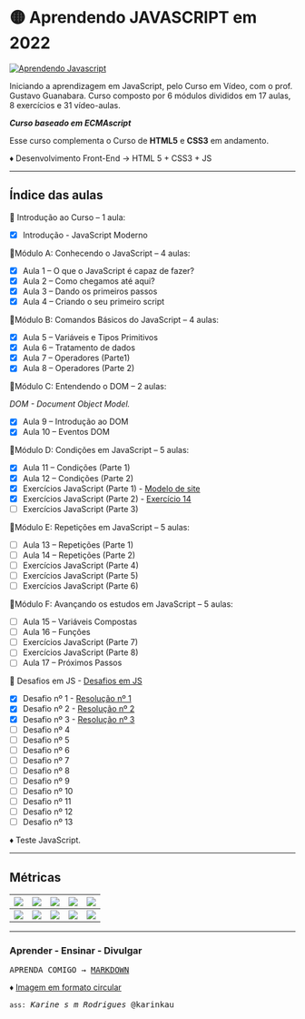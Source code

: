 #  🟡 Aprendendo JAVASCRIPT em 2022

[![Aprendendo Javascript](https://img.shields.io/badge/2022-Aprendendo_Javascript_com_o_Prof._Gustavo_Guanabara_pelo_Curso_em_Vídeo-gold?labelColor=darkred&logo=square&logoColor=red&logoWidth=20&style=flat-square)](https://www.cursoemvideo.com/curso/javascript/)
     
Iniciando a aprendizagem em JavaScript, pelo Curso em Vídeo, com o prof. Gustavo Guanabara. Curso composto por 6 módulos divididos em 17 aulas, 8 exercícios e 31 vídeo-aulas.

***Curso baseado em ECMAscript***

Esse curso complementa o Curso de **HTML5** e **CSS3** em andamento.

♦ Desenvolvimento Front-End → HTML 5 + CSS3 + JS  

___
 
## Índice das aulas

🌟 Introdução ao Curso – 1 aula:

- [x] Introdução - JavaScript Moderno 

🌟Módulo A: Conhecendo o JavaScript – 4 aulas:

- [x] Aula 1 – O que o JavaScript é capaz de fazer?
- [x] Aula 2 – Como chegamos até aqui?
- [x] Aula 3 – Dando os primeiros passos
- [x] Aula 4 – Criando o seu primeiro script

🌟Módulo B: Comandos Básicos do JavaScript – 4 aulas:

- [x] Aula 5 – Variáveis e Tipos Primitivos
- [x] Aula 6 – Tratamento de dados
- [x] Aula 7 – Operadores (Parte1)
- [x] Aula 8 – Operadores (Parte 2)

🌟Módulo C: Entendendo o DOM – 2 aulas:

*DOM - Document Object Model.*

- [x] Aula 9 – Introdução ao DOM
- [x] Aula 10 – Eventos DOM

🌟Módulo D: Condições em JavaScript – 5 aulas:

- [x] Aula 11 – Condições (Parte 1)
- [x] Aula 12 – Condições (Parte 2)
- [x] Exercícios JavaScript (Parte 1) - [Modelo de site](https://karinkau.github.io/javascript/exercicios/aula12ex/modelo/modelo.html)
- [x] Exercícios JavaScript (Parte 2) - [Exercício 14](https://karinkau.github.io/javascript/exercicios/aula12ex/ex014/modelo.html)
- [ ] Exercícios JavaScript (Parte 3)

🌟Módulo E: Repetições em JavaScript – 5 aulas:

- [ ] Aula 13 – Repetições (Parte 1)
- [ ] Aula 14 – Repetições (Parte 2)
- [ ] Exercícios JavaScript (Parte 4)
- [ ] Exercícios JavaScript (Parte 5)
- [ ] Exercícios JavaScript (Parte 6)

🌟Módulo F: Avançando os estudos em JavaScript – 5 aulas:

- [ ] Aula 15 – Variáveis Compostas
- [ ] Aula 16 – Funções
- [ ] Exercícios JavaScript (Parte 7)
- [ ] Exercícios JavaScript (Parte 8)
- [ ] Aula 17 – Próximos Passos

🌟 Desafios em JS - [Desafios em JS](https://karinkau.github.io/javascript/desafios-em-js.html)

- [x] Desafio nº 1 -  [Resolução nº 1](https://karinkau.github.io/javascript/desafios/1-desafio/desafio1.html)
- [x] Desafio nº 2 - [Resolução nº 2](https://karinkau.github.io/javascript/desafios/2-desafio/desafio2.html)
- [x] Desafio nº 3 - [Resolução nº 3](https://karinkau.github.io/javascript/desafios/3-desafio/desafio3.html)
- [ ] Desafio nº 4
- [ ] Desafio nº 5
- [ ] Desafio nº 6
- [ ] Desafio nº 7
- [ ] Desafio nº 8
- [ ] Desafio nº 9
- [ ] Desafio nº 10
- [ ] Desafio nº 11
- [ ] Desafio nº 12
- [ ] Desafio nº 13

♦ Teste JavaScript.
___

## Métricas

<!--badges - emblemas-->
|<img src="https://img.shields.io/website?down_color=red&down_message=Desculpe!&label=Site&color=darkred&labelColor=ffff00&logo=javascript&logoColor=red&logoWidth=20&style=flat&up_color=blue&up_message=online&url=https://karinkau.github.io/javascript/"/>|<img src="https://img.shields.io/github/license/karinkau/javascript?label=Licenca&color=darkred&labelColor=ffff00&logo=github&logoColor=red&logoWidth=20&style=flat"/>|<img src="https://img.shields.io/github/watchers/karinkau/javascript?label=Observadores&color=darkred&labelColor=ffff00&logo=Odnoklassniki&logoColor=red&logoWidth=20&style=flat"/>|<img src="https://img.shields.io/github/stars/karinkau/javascript?label=Estrelas&color=darkred&labelColor=ffff00&logo=Codemagic&logoColor=red&logoWidth=20&style=flat"/>|<img src="https://img.shields.io/github/issues/karinkau/javascript?label=Issues&color=darkred&labelColor=ffff00&logo=Indeed&logoColor=red&logoWidth=20&style=flat"/>|
|:---:|:---:|:---:|:---:|:---:|
|<img src="https://img.shields.io/github/forks/karinkau/javascript?label=Forks&color=darkred&labelColor=ffff00&logo=Codeforces&logoColor=red&logoWidth=20&style=flat"/>|<img src="https://img.shields.io/github/issues-pr/karinkau/javascript?label=Pull+requests&color=darkred&labelColor=ffff00&logo=AdBlock&logoColor=red&logoWidth=20&style=flat"/> |<img src="https://img.shields.io/github/languages/code-size/karinkau/javascript?label=Volume+de+codigo&color=darkred&labelColor=ffff00&logo=CodeSandbox&logoColor=red&logoWidth=20&style=flat"/>|<img src="https://img.shields.io/github/commit-activity/y/karinkau/javascript?label=Commits+por+ano&color=darkred&labelColor=ffff00&logo=Intercom&logoColor=red&logoWidth=20&style=flat"/>|<img src="https://img.shields.io/github/repo-size/karinkau/javascript?label=Volume+do+repositorio&color=darkred&labelColor=ffff00&logo=CodePen&logoColor=red&logoWidth=20&style=flat"/>|

___

### Aprender - Ensinar - Divulgar

<kbd>APRENDA COMIGO → [MARKDOWN](https://github.com/karinkau/karinkau/blob/main/markdown.md#user-content-fn-note-7944a2dd9f6f6d9f067f2020848d982c)</kbd>

♦ [Imagem em formato circular](https://karinkau.github.io/javascript/exercicios/aula12ex/imagem-em-formato-circular.pdf)

<kbd>`ass:` *Karine s m Rodrigues* @karinkau</kbd>

